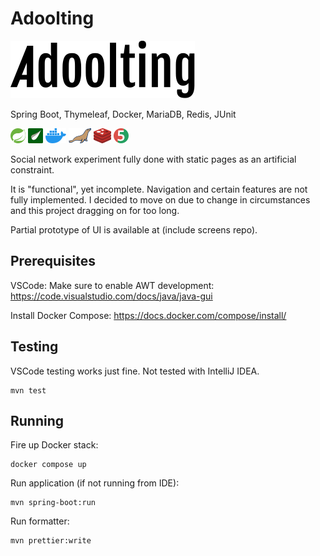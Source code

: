 # Adoolting

![](./src/main/resources/logo.svg)

Spring Boot, Thymeleaf, Docker, MariaDB, Redis, JUnit

[![](./src/main/resources/readme/spring.png)](https://spring.io/)
[![](./src/main/resources/readme/thymeleaf.png)](https://www.thymeleaf.org/)
[![](./src/main/resources/readme/docker-icon.png)](https://www.docker.com/)
[![](./src/main/resources/readme/mariadb-icon.png)](https://mariadb.org/)
[![](./src/main/resources/readme/redis.png)](https://redis.io/)
[![](./src/main/resources/readme/junit5.png)](https://junit.org/junit5/)

Social network experiment fully done with static pages as an artificial constraint.

It is "functional", yet incomplete. Navigation and certain features are not fully implemented. I decided to move on due to change in circumstances and this project dragging on for too long.

Partial prototype of UI is available at (include screens repo).

## Prerequisites

VSCode: Make sure to enable AWT development: https://code.visualstudio.com/docs/java/java-gui

Install Docker Compose: https://docs.docker.com/compose/install/

## Testing

VSCode testing works just fine. Not tested with IntelliJ IDEA.

```
mvn test
```

## Running

Fire up Docker stack:

```
docker compose up
```

Run application (if not running from IDE):

```
mvn spring-boot:run
```

Run formatter:

```
mvn prettier:write
```
